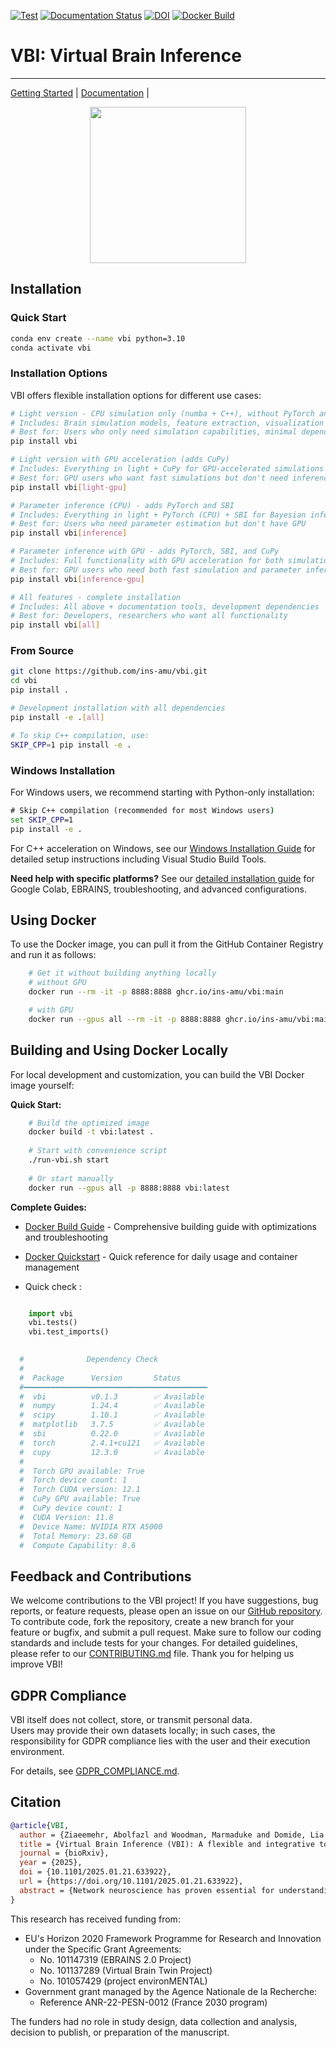 [![Test](https://github.com/ins-amu/vbi/actions/workflows/tests.yml/badge.svg)](https://github.com/ins-amu/vbi/actions/workflows/tests.yml)
[![Documentation Status](https://readthedocs.org/projects/vbi/badge/?version=latest)](https://vbi.readthedocs.io/latest/)
[![DOI](https://zenodo.org/badge/681090816.svg)](https://doi.org/10.5281/zenodo.14795543)
[![Docker Build](https://github.com/ins-amu/vbi/actions/workflows/docker-image.yml/badge.svg)](https://github.com/ins-amu/vbi/actions/workflows/docker-image.yml)
<!-- [![Binder](https://mybinder.org/badge_logo.svg)](https://mybinder.org/v2/gh/ins-amu/vbi/main?labpath=docs/examples/intro.ipynb) -->


# VBI: Virtual Brain Inference
---
[Getting Started](https://github.com/ins-amu/vbi/tree/main/docs/examples) |
[Documentation](https://vbi.readthedocs.io/latest/) | 

<p align="center">
<img src="https://github.com/Ziaeemehr/vbi_paper/blob/main/vbi_log.png"  width="250">
</p>


## Installation

### Quick Start
```bash
conda env create --name vbi python=3.10
conda activate vbi
```

### Installation Options

VBI offers flexible installation options for different use cases:

```bash
# Light version - CPU simulation only (numba + C++), without PyTorch and CuPy
# Includes: Brain simulation models, feature extraction, visualization
# Best for: Users who only need simulation capabilities, minimal dependencies
pip install vbi

# Light version with GPU acceleration (adds CuPy)
# Includes: Everything in light + CuPy for GPU-accelerated simulations
# Best for: GPU users who want fast simulations but don't need inference
pip install vbi[light-gpu]

# Parameter inference (CPU) - adds PyTorch and SBI
# Includes: Everything in light + PyTorch (CPU) + SBI for Bayesian inference
# Best for: Users who need parameter estimation but don't have GPU
pip install vbi[inference]

# Parameter inference with GPU - adds PyTorch, SBI, and CuPy
# Includes: Full functionality with GPU acceleration for both simulation and inference
# Best for: GPU users who need both fast simulation and parameter inference
pip install vbi[inference-gpu]

# All features - complete installation
# Includes: All above + documentation tools, development dependencies
# Best for: Developers, researchers who want all functionality
pip install vbi[all]
```

### From Source
```bash
git clone https://github.com/ins-amu/vbi.git
cd vbi
pip install .

# Development installation with all dependencies
pip install -e .[all]

# To skip C++ compilation, use:
SKIP_CPP=1 pip install -e . 
```

### Windows Installation

For Windows users, we recommend starting with Python-only installation:

```cmd
# Skip C++ compilation (recommended for most Windows users)
set SKIP_CPP=1
pip install -e .
```

For C++ acceleration on Windows, see our [Windows Installation Guide](WINDOWS_INSTALL.md) for detailed setup instructions including Visual Studio Build Tools.

**Need help with specific platforms?** See our [detailed installation guide](INSTALLATION.md) for Google Colab, EBRAINS, troubleshooting, and advanced configurations.

## Using Docker

To use the Docker image, you can pull it from the GitHub Container Registry and run it as follows:

```bash
    # Get it without building anything locally
    # without GPU
    docker run --rm -it -p 8888:8888 ghcr.io/ins-amu/vbi:main

    # with GPU
    docker run --gpus all --rm -it -p 8888:8888 ghcr.io/ins-amu/vbi:main
```

## Building and Using Docker Locally

For local development and customization, you can build the VBI Docker image yourself:

**Quick Start:**

```bash
    # Build the optimized image
    docker build -t vbi:latest .
    
    # Start with convenience script
    ./run-vbi.sh start
    
    # Or start manually
    docker run --gpus all -p 8888:8888 vbi:latest
```

**Complete Guides:**

- [Docker Build Guide](docs/docker_build.rst) - Comprehensive building guide with optimizations and troubleshooting
- [Docker Quickstart](docs/docker_quickstart.rst) - Quick reference for daily usage and container management    

- Quick check :

```python

    import vbi
    vbi.tests()
    vbi.test_imports()

    
  #              Dependency Check              
  #                                         
  #  Package      Version       Status        
  #━━━━━━━━━━━━━━━━━━━━━━━━━━━━━━━━━━━━━━━━━ 
  #  vbi          v0.1.3        ✅ Available  
  #  numpy        1.24.4        ✅ Available  
  #  scipy        1.10.1        ✅ Available  
  #  matplotlib   3.7.5         ✅ Available  
  #  sbi          0.22.0        ✅ Available  
  #  torch        2.4.1+cu121   ✅ Available  
  #  cupy         12.3.0        ✅ Available  
  #                                          
  #  Torch GPU available: True
  #  Torch device count: 1
  #  Torch CUDA version: 12.1
  #  CuPy GPU available: True
  #  CuPy device count: 1
  #  CUDA Version: 11.8
  #  Device Name: NVIDIA RTX A5000
  #  Total Memory: 23.68 GB
  #  Compute Capability: 8.6

```


## Feedback and Contributions

We welcome contributions to the VBI project! If you have suggestions, bug reports, or feature requests, please open an issue on our [GitHub repository](https://github.com/ins-amu/vbi/issues). To contribute code, fork the repository, create a new branch for your feature or bugfix, and submit a pull request. Make sure to follow our coding standards and include tests for your changes. For detailed guidelines, please refer to our [CONTRIBUTING.md](https://github.com/ins-amu/vbi/blob/main/CONTRIBUTING.md) file. Thank you for helping us improve VBI!


## GDPR Compliance

VBI itself does not collect, store, or transmit personal data.  
Users may provide their own datasets locally; in such cases, the responsibility for GDPR compliance lies with the user and their execution environment.  

For details, see [GDPR_COMPLIANCE.md](GDPR_COMPLIANCE.md).


## Citation

```bibtex
@article{VBI,
  author = {Ziaeemehr, Abolfazl and Woodman, Marmaduke and Domide, Lia and Petkoski, Spase and Jirsa, Viktor and Hashemi, Meysam},
  title = {Virtual Brain Inference (VBI): A flexible and integrative toolkit for efficient probabilistic inference on virtual brain models},
  journal = {bioRxiv},
  year = {2025},
  doi = {10.1101/2025.01.21.633922},
  url = {https://doi.org/10.1101/2025.01.21.633922},
  abstract = {Network neuroscience has proven essential for understanding the principles and mechanisms underlying complex brain (dys)function and cognition. In this context, whole-brain network modeling--also known as virtual brain modeling--combines computational models of brain dynamics (placed at each network node) with individual brain imaging data (to coordinate and connect the nodes), advancing our understanding of the complex dynamics of the brain and its neurobiological underpinnings. However, there remains a critical need for automated model inversion tools to estimate control (bifurcation) parameters at large scales and across neuroimaging modalities, given their varying spatio-temporal resolutions. This study aims to address this gap by introducing a flexible and integrative toolkit for efficient Bayesian inference on virtual brain models, called Virtual Brain Inference (VBI). This open-source toolkit provides fast simulations, taxonomy of feature extraction, efficient data storage and loading, and probabilistic machine learning algorithms, enabling biophysically interpretable inference from non-invasive and invasive recordings. Through in-silico testing, we demonstrate the accuracy and reliability of inference for commonly used whole-brain network models and their associated neuroimaging data. VBI shows potential to improve hypothesis evaluation in network neuroscience through uncertainty quantification, and contribute to advances in precision medicine by enhancing the predictive power of virtual brain models.}
}
```

This research has received funding from:

- EU's Horizon 2020 Framework Programme for Research and Innovation under the Specific Grant Agreements:
  - No. 101147319 (EBRAINS 2.0 Project)
  - No. 101137289 (Virtual Brain Twin Project)
  - No. 101057429 (project environMENTAL)
- Government grant managed by the Agence Nationale de la Recherche:
  - Reference ANR-22-PESN-0012 (France 2030 program)

The funders had no role in study design, data collection and analysis, decision to publish, or preparation of the manuscript.
